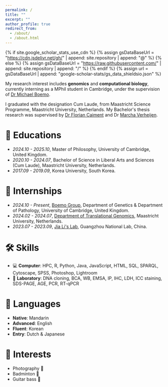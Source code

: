 ```yaml
---
permalink: /
title: ""
excerpt: ""
author_profile: true
redirect_from: 
  - /about/
  - /about.html
---
```


{% if site.google_scholar_stats_use_cdn %}
{% assign gsDataBaseUrl = "https://cdn.jsdelivr.net/gh/" | append: site.repository | append: "@" %}
{% else %}
{% assign gsDataBaseUrl = "https://raw.githubusercontent.com/" | append: site.repository | append: "/" %}
{% endif %}
{% assign url = gsDataBaseUrl | append: "google-scholar-stats/gs_data_shieldsio.json" %}

<span class='anchor' id='about-me'></span>

My research interest includes **genomics** and **computational biology**, currently interning as a MPhil student in Cambridge, under the supervision of [Dr Michael Boemo](https://www.path.cam.ac.uk/directory/michael-boemo).

I graduated with the designation Cum Laude, from Maastricht Science Programme, Maastricht University, Netherlands. My Bachelor's thesis research was supervised by [Dr Florian Caiment](https://www.maastrichtuniversity.nl/f-caiment) and Dr 
[Marcha Verheijen](https://www.maastrichtuniversity.nl/mct-verheijen).


# 📖 Educations
- *2024.10 - 2025.10*, Master of Philosophy, University of Cambridge, United Kingdom. 
- *2020.10 - 2024.07*, Bachelor of Science in Liberal Arts and Sciences (Cum Laude), Maastricht University, Netherlands.
- *2017.09 - 2019.09*, Korea University, South Korea. 



# 💼 Internships
- *2024.10 - Present*, [Boemo Group](https://www.boemogroup.org/people?pgid=lbqqh8jg-2070e1f3-bf0a-4052-8350-1304fd0c4df4), Department of Genetics & Department of Pathology, University of Cambridge, United Kingdom. 
- *2024.02 - 2024.07*, [Department of Translational Genomics](https://www.maastrichtuniversity.nl/research/translational-genomics), Maastricht University, Netherlands.
- *2023.07 - 2023.09*, [Jia Li's Lab](https://scholar.google.com/citations?user=kYBPKyAAAAAJ&hl=en), Guangzhou National Lab, China. 

# 🛠️ Skills
- 💻 **Computer**: HPC, R, Python, Java, JavaScript, HTML, SQL, SPARQL, Cytoscape, SPSS, Photoshop, Lightroom
- 🔬 **Laboratory**: DNA cloning, BCA, WB, EMSA, IP, IHC, LDH, ICC staining, SDS-PAGE, AGE, PCR, RT-qPCR

# 💬 Languages
- **Native**: Mandarin
- **Advanced**: English
- **Fluent**: Korean 
- **Entry**: Dutch & Japanese

# 🌱 Interests
- Photography 📸
- Badminton 🏸
- Guitar bass 🎸
